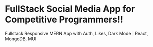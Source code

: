 # FullStack Social Media App for Competitive Programmers!!

Fullstack Responsive MERN App with Auth, Likes, Dark Mode | React, MongoDB, MUI

